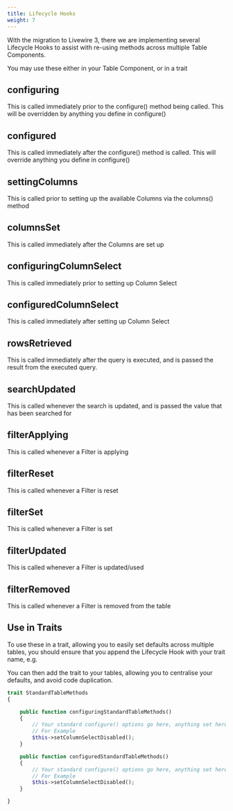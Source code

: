 ```yaml
---
title: Lifecycle Hooks
weight: 7
---
```


With the migration to Livewire 3, there we are implementing several Lifecycle Hooks to assist with re-using methods across multiple Table Components.

You may use these either in your Table Component, or in a trait

## configuring
This is called immediately prior to the configure() method being called.  This will be overridden by anything you define in configure()

## configured
This is called immediately after the configure() method is called.  This will override anything you define in configure()

## settingColumns
This is called prior to setting up the available Columns via the columns() method

## columnsSet
This is called immediately after the Columns are set up

## configuringColumnSelect
This is called immediately prior to setting up Column Select

## configuredColumnSelect
This is called immediately after setting up Column Select

## rowsRetrieved
This is called immediately after the query is executed, and is passed the result from the executed query.

## searchUpdated
This is called whenever the search is updated, and is passed the value that has been searched for

## filterApplying
This is called whenever a Filter is applying

## filterReset
This is called whenever a Filter is reset

## filterSet
This is called whenever a Filter is set

## filterUpdated
This is called whenever a Filter is updated/used

## filterRemoved
This is called whenever a Filter is removed from the table

## Use in Traits
To use these in a trait, allowing you to easily set defaults across multiple tables, you should ensure that you append the Lifecycle Hook with your trait name, e.g.

You can then add the trait to your tables, allowing you to centralise your defaults, and avoid code duplication.

```php
trait StandardTableMethods
{

    public function configuringStandardTableMethods()
    {
        // Your standard configure() options go here, anything set here will be over-ridden by the configure() method
        // For Example
        $this->setColumnSelectDisabled();
    }

    public function configuredStandardTableMethods()
    {
        // Your standard configure() options go here, anything set here will override those set in the configure() method
        // For Example
        $this->setColumnSelectDisabled();
    }

}
```